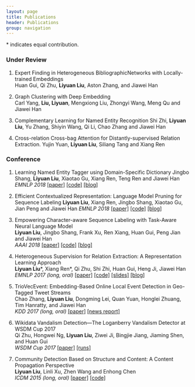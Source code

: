 ```yaml
---
layout: page
title: Publications
header: Publications
group: navigation
---
```

\* indicates equal contribution.

### Under Review

1.	Expert Finding in Heterogeneous BibliographicNetworks with Locally-trained Embeddings  
Huan Gui, Qi Zhu, **Liyuan Liu**, Aston Zhang, and Jiawei Han

1.	Graph Clustering with Deep Embedding  
Carl Yang, **Liu, Liyuan**, Mengxiong Liu, Zhongyi Wang, Meng Qu and Jiawei Han

1.	Complementary Learning for Named Entity Recognition
Shi Zhi, **Liyuan Liu**, Yu Zhang, Shiyin Wang, Qi Li, Chao Zhang and Jiawei Han

1.	Cross-relation Cross-bag Attention for Distantly-supervised Relation Extraction.
Yujin Yuan, **Liyuan Liu**, Siliang Tang and Xiang Ren

### Conference

1.  Learning Named Entity Tagger using Domain-Specific Dictionary
Jingbo Shang, **Liyuan Liu**, Xiaotao Gu, Xiang Ren, Teng Ren and Jiawei Han
*EMNLP 2018* [[paper]](pdf/2018EMNLP_AutoNER.pdf) [[code]](https://github.com/shangjingbo1226/AutoNER) [[blog]](https://shangjingbo1226.github.io/AutoNER/)

1.  Efficient Contextualized Representation: Language Model Pruning for Sequence Labeling
**Liyuan Liu**, Xiang Ren, Jingbo Shang, Xiaotao Gu, Jian Peng and Jiawei Han
*EMNLP 2018* [[paper]](pdf/2018EMNLP_LDNET.pdf) [[code]](https://github.com/LiyuanLucasLiu/LD-Net) [[blog]](https://liyuanlucasliu.github.io/LD-Net/)

1.	Empowering Character-aware Sequence Labeling with Task-Aware Neural Language Model  
**Liyuan Liu**, Jingbo Shang, Frank Xu, Ren Xiang, Huan Gui, Peng Jian and Jiawei Han  
*AAAI 2018* [[paper]](https://arxiv.org/pdf/1709.04109.pdf) [[code]](https://github.com/LiyuanLucasLiu/LM-LSTM-CRF) [[blog]](https://liyuanlucasliu.github.io/LM-LSTM-CRF/)

1.  Heterogeneous Supervision for Relation Extraction: A Representation Learning Approach  
**Liyuan Liu**\*, Xiang Ren\*, Qi Zhu, Shi Zhi, Huan Gui, Heng Ji, Jiawei Han  
*EMNLP 2017 (long, oral)* [[paper]](https://arxiv.org/abs/1707.00166) [[code]](https://github.com/LiyuanLucasLiu/ReHession) [[slides]](https://liyuanlucasliu.github.io/ReHession/resources/ReHession.pdf) [[blog]](https://liyuanlucasliu.github.io/ReHession/)

1.	TrioVecEvent: Embedding-Based Online Local Event Detection in Geo-Tagged Tweet Streams  
Chao Zhang, **Liyuan Liu**, Dongming Lei, Quan Yuan, Honglei Zhuang, Tim Hanratty, and Jiawei Han  
*KDD 2017 (long, oral)* [[paper]](pdf/kdd17.pdf) [[news report]](http://www.itbusiness.ca/news/tweet-analysis-could-pinpoint-where-to-send-emergency-help-in-disasters-like-harvey/94590)

1.	Wikidata Vandalism Detection—The Loganberry Vandalism Detector at WSDM Cup 2017  
Qi Zhu, Hongwei Ng, **Liyuan Liu**, Ziwei Ji, Bingjie Jiang, Jiaming Shen, and Huan Gui  
*WSDM Cup 2017* [[paper]](http://www.uni-weimar.de/medien/webis/events/wsdm-cup-17/wsdmcup17-papers-final/wsdmcup17-vandalism-detection/zhu17-notebook.pdf)  [[runs]](http://www.uni-weimar.de/medien/webis/corpora/corpus-pan-labs-09-today/corpus-wsdm-cup-17/wsdmcup17-runs/wsdmcup17-triple-scoring/brumer17-runs.zip)

1.	Community Detection Based on Structure and Content: A Content Propagation Perspective  
**Liyuan Liu**, Linli Xu, Zhen Wang and Enhong Chen  
*ICDM 2015 (long, oral)* [[paper]](pdf/Liyuan-Liu-ICDM.pdf) [[code]](https://github.com/LiyuanLucasLiu/Content-Propagation)